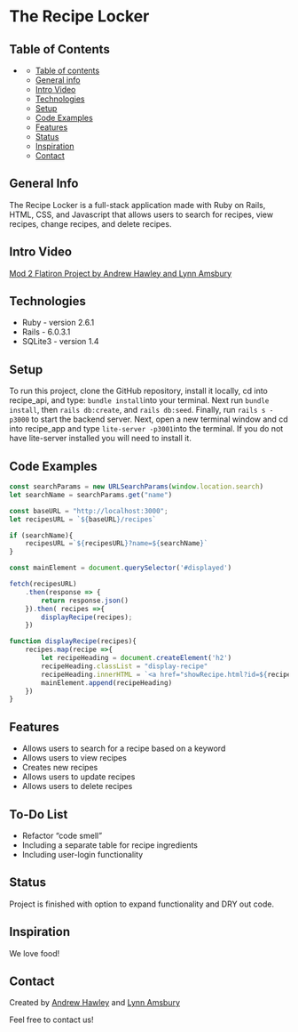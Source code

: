 # The Recipe Locker

## Table of Contents

- [](#)
  - [Table of contents](#table-of-contents)
  - [General info](#general-info)
  - [Intro Video](#intro-video)
  - [Technologies](#technologies)
  - [Setup](#setup)
  - [Code Examples](#code-examples)
  - [Features](#features)
  - [Status](#status)
  - [Inspiration](#inspiration)
  - [Contact](#contact)

## General Info

The Recipe Locker is a full-stack application made with Ruby on Rails, HTML, CSS, and Javascript that allows users to search for recipes, view recipes, change recipes, and delete recipes.

## Intro Video

[Mod 2 Flatiron Project by Andrew Hawley and Lynn Amsbury](https://drive.google.com/file/d/1NHL_9BSdLU27-B2Hj9X6PrbDCQEjR_-u/view?usp=sharing)


## Technologies

* Ruby - version 2.6.1
* Rails - 6.0.3.1
* SQLite3 - version 1.4

## Setup

To run this project, clone the GitHub repository, install it locally, cd into recipe_api, and type:
```bundle install```into your terminal. Next run ```bundle install```, then ```rails db:create```, and ```rails db:seed```. Finally, run ```rails s -p3000``` to start the backend server.
Next, open a new terminal window and cd into recipe_app and type
```lite-server -p3001```into the terminal. If you do not have lite-server installed you will need to install it.

## Code Examples

```JavaScript
const searchParams = new URLSearchParams(window.location.search)
let searchName = searchParams.get("name")

const baseURL = "http://localhost:3000";
let recipesURL = `${baseURL}/recipes`

if (searchName){
    recipesURL =`${recipesURL}?name=${searchName}`
}

const mainElement = document.querySelector('#displayed')

fetch(recipesURL)
    .then(response => {
        return response.json()
    }).then( recipes =>{
        displayRecipe(recipes);
    })

function displayRecipe(recipes){
    recipes.map(recipe =>{
        let recipeHeading = document.createElement('h2')
        recipeHeading.classList = "display-recipe"
        recipeHeading.innerHTML = `<a href="showRecipe.html?id=${recipe.id}">${recipe.name}</a>`
        mainElement.append(recipeHeading)
    })
}
```

## Features

* Allows users to search for a recipe based on a keyword
* Allows users to view recipes
* Creates new recipes
* Allows users to update recipes
* Allows users to delete recipes

## To-Do List

* Refactor “code smell”
* Including a separate table for recipe ingredients
* Including user-login functionality

## Status

Project is finished with option to expand functionality and DRY out code.

## Inspiration

We love food!

## Contact

Created by [Andrew Hawley](https://www.linkedin.com/in/andrew-hawley-695299182/) and [Lynn Amsbury](https://www.linkedin.com/in/lynnamsbury/)

Feel free to contact us!